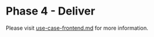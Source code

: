 # Phase 4 - Deliver

Please visit [use-case-frontend.md](../../../explore-stack/use-case-frontend.md "mention") for more information.
